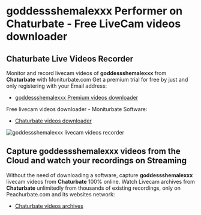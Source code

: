 # goddessshemalexxx Performer on Chaturbate - Free LiveCam videos downloader

## Chaturbate Live Videos Recorder

Monitor and record livecam videos of **goddessshemalexxx** from **Chaturbate** with Moniturbate.com
Get a premium trial for free by just and only registering with your Email address:
* [goddessshemalexxx Premium videos downloader](https://moniturbate.com/request-demo-licence-key.html)

Free livecam videos downloader - Moniturbate Software:
* [Chaturbate videos downloader](https://moniturbate.com/moniturbate-download-software.html)

![goddessshemalexxx livecam videos recorder](https://peachurnet.com/templates/moniturbate-software.png)


## Capture goddessshemalexxx videos from the Cloud and watch your recordings on Streaming

Without the need of downloading a software, capture **goddessshemalexxx** livecam videos from **Chaturbate** 100% online.
Watch Livecam archives from **Chaturbate** unlimitedly from thousands of existing recordings, only on Peachurbate.com and its websites network:
* [Chaturbate videos archives](https://peachurnet.com/)